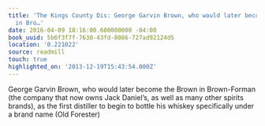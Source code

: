 ```yaml
---
title: 'The Kings County Dis: George Garvin Brown, who would later become the Brown
  in Bro…'
date: 2016-04-09 18:16:00.600000000 -04:00
book_uuid: 5b6f3f7f-7630-43fd-8086-727ad92124d5
location: '0.221022'
source: readmill
touch: true
highlighted_on: '2013-12-19T15:43:54.000Z'
---
```


George Garvin Brown, who would later become the Brown in Brown-Forman (the company that now owns Jack Daniel’s, as well as many other spirits brands), as the first distiller to begin to bottle his whiskey specifically under a brand name (Old Forester)